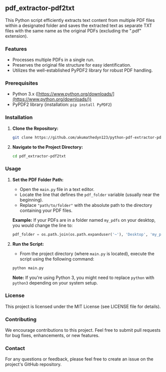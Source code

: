 ## pdf_extractor-pdf2txt

This Python script efficiently extracts text content from multiple PDF files within a designated folder and saves the extracted text as separate TXT files with the same name as the original PDFs (excluding the ".pdf" extension).

### Features 

* Processes multiple PDFs in a single run.
* Preserves the original file structure for easy identification.
* Utilizes the well-established PyPDF2 library for robust PDF handling.

### Prerequisites

* Python 3.x ([https://www.python.org/downloads/](https://www.python.org/downloads/))
* PyPDF2 library (installation: `pip install PyPDF2`)

### Installation

1. **Clone the Repository:**

   ```bash
   git clone https://github.com/akumathedyn123/python-pdf-extractor-pdf2txt.git
   ```

2. **Navigate to the Project Directory:**

   ```bash
   cd pdf_extractor-pdf2txt
   ```

### Usage

1. **Set the PDF Folder Path:**

   - Open the `main.py` file in a text editor.
   - Locate the line that defines the `pdf_folder` variable (usually near the beginning).
   - Replace `"path/to/folder"` with the absolute path to the directory containing your PDF files.

   **Example:** If your PDFs are in a folder named `my_pdfs` on your desktop, you would change the line to:

   ```python
   pdf_folder = os.path.join(os.path.expanduser('~'), 'Desktop', 'my_pdfs')
   ```

2. **Run the Script:**

   - From the project directory (where `main.py` is located), execute the script using the following command:

   ```bash
   python main.py
   ```

   **Note:** If you're using Python 3, you might need to replace `python` with `python3` depending on your system setup.

### License

This project is licensed under the MIT License (see LICENSE file for details).

### Contributing

We encourage contributions to this project. Feel free to submit pull requests for bug fixes, enhancements, or new features.

### Contact

For any questions or feedback, please feel free to create an issue on the project's GitHub repository.
